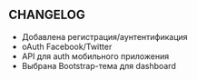 ## CHANGELOG

- Добавлена регистрация/аунтентификация
- oAuth Facebook/Twitter
- API для auth мобильного приложения
- Выбрана Bootstrap-тема для dashboard